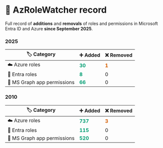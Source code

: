 # 📜 AzRoleWatcher record

Full record of **additions** and **removals** of roles and permissions in Microsoft Entra ID and Azure **since September 2025**.

### 2025

| 🏷️ Category | ➕ Added | ❌ Removed |
|----------|-------|---------|
| ☁️ Azure roles | <span style="color:#009E73;font-weight:bold">30</span> | <span style="color:#D55E00;font-weight:bold">1</span> |
| 👤 Entra roles | <span style="color:#009E73;font-weight:bold">8</span> | 0 |
| 🤖 MS Graph app permissions | <span style="color:#009E73;font-weight:bold">66</span> | 0 |

### 2010

| 🏷️ Category | ➕ Added | ❌ Removed |
|----------|-------|---------|
| ☁️ Azure roles | <span style="color:#009E73;font-weight:bold">737</span> | <span style="color:#D55E00;font-weight:bold">3</span> |
| 👤 Entra roles | <span style="color:#009E73;font-weight:bold">115</span> | 0 |
| 🤖 MS Graph app permissions | <span style="color:#009E73;font-weight:bold">520</span> | 0 |
